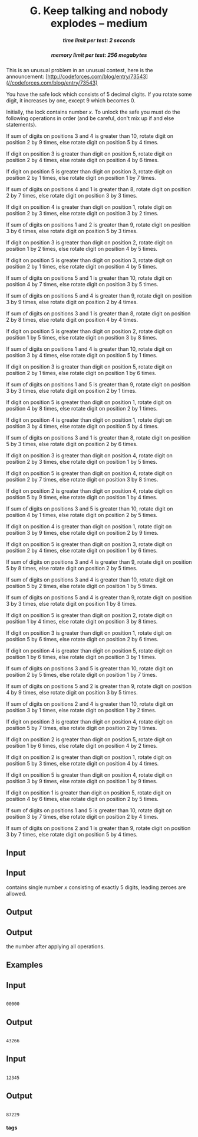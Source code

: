 <h1 style='text-align: center;'> G. Keep talking and nobody explodes – medium</h1>

<h5 style='text-align: center;'>time limit per test: 2 seconds</h5>
<h5 style='text-align: center;'>memory limit per test: 256 megabytes</h5>

This is an unusual problem in an unusual contest, here is the announcement: [http://codeforces.com/blog/entry/73543](//codeforces.com/blog/entry/73543)

You have the safe lock which consists of 5 decimal digits. If you rotate some digit, it increases by one, except 9 which becomes 0.

Initially, the lock contains number $x$. To unlock the safe you must do the following operations in order (and be careful, don't mix up if and else statements).

If sum of digits on positions 3 and 4 is greater than 10, rotate digit on position 2 by 9 times, else rotate digit on position 5 by 4 times.

If digit on position 3 is greater than digit on position 5, rotate digit on position 2 by 4 times, else rotate digit on position 4 by 6 times.

If digit on position 5 is greater than digit on position 3, rotate digit on position 2 by 1 times, else rotate digit on position 1 by 7 times.

If sum of digits on positions 4 and 1 is greater than 8, rotate digit on position 2 by 7 times, else rotate digit on position 3 by 3 times.

If digit on position 4 is greater than digit on position 1, rotate digit on position 2 by 3 times, else rotate digit on position 3 by 2 times.

If sum of digits on positions 1 and 2 is greater than 9, rotate digit on position 3 by 6 times, else rotate digit on position 5 by 3 times.

If digit on position 3 is greater than digit on position 2, rotate digit on position 1 by 2 times, else rotate digit on position 4 by 5 times.

If digit on position 5 is greater than digit on position 3, rotate digit on position 2 by 1 times, else rotate digit on position 4 by 5 times.

If sum of digits on positions 5 and 1 is greater than 10, rotate digit on position 4 by 7 times, else rotate digit on position 3 by 5 times.

If sum of digits on positions 5 and 4 is greater than 9, rotate digit on position 3 by 9 times, else rotate digit on position 2 by 4 times.

If sum of digits on positions 3 and 1 is greater than 8, rotate digit on position 2 by 8 times, else rotate digit on position 4 by 4 times.

If digit on position 5 is greater than digit on position 2, rotate digit on position 1 by 5 times, else rotate digit on position 3 by 8 times.

If sum of digits on positions 1 and 4 is greater than 10, rotate digit on position 3 by 4 times, else rotate digit on position 5 by 1 times.

If digit on position 3 is greater than digit on position 5, rotate digit on position 2 by 1 times, else rotate digit on position 1 by 6 times.

If sum of digits on positions 1 and 5 is greater than 9, rotate digit on position 3 by 3 times, else rotate digit on position 2 by 1 times.

If digit on position 5 is greater than digit on position 1, rotate digit on position 4 by 8 times, else rotate digit on position 2 by 1 times.

If digit on position 4 is greater than digit on position 1, rotate digit on position 3 by 4 times, else rotate digit on position 5 by 4 times.

If sum of digits on positions 3 and 1 is greater than 8, rotate digit on position 5 by 3 times, else rotate digit on position 2 by 6 times.

If digit on position 3 is greater than digit on position 4, rotate digit on position 2 by 3 times, else rotate digit on position 1 by 5 times.

If digit on position 5 is greater than digit on position 4, rotate digit on position 2 by 7 times, else rotate digit on position 3 by 8 times.

If digit on position 2 is greater than digit on position 4, rotate digit on position 5 by 9 times, else rotate digit on position 1 by 4 times.

If sum of digits on positions 3 and 5 is greater than 10, rotate digit on position 4 by 1 times, else rotate digit on position 2 by 5 times.

If digit on position 4 is greater than digit on position 1, rotate digit on position 3 by 9 times, else rotate digit on position 2 by 9 times.

If digit on position 5 is greater than digit on position 3, rotate digit on position 2 by 4 times, else rotate digit on position 1 by 6 times.

If sum of digits on positions 3 and 4 is greater than 9, rotate digit on position 5 by 8 times, else rotate digit on position 2 by 5 times.

If sum of digits on positions 3 and 4 is greater than 10, rotate digit on position 5 by 2 times, else rotate digit on position 1 by 5 times.

If sum of digits on positions 5 and 4 is greater than 9, rotate digit on position 3 by 3 times, else rotate digit on position 1 by 8 times.

If digit on position 5 is greater than digit on position 2, rotate digit on position 1 by 4 times, else rotate digit on position 3 by 8 times.

If digit on position 3 is greater than digit on position 1, rotate digit on position 5 by 6 times, else rotate digit on position 2 by 6 times.

If digit on position 4 is greater than digit on position 5, rotate digit on position 1 by 6 times, else rotate digit on position 3 by 1 times.

If sum of digits on positions 3 and 5 is greater than 10, rotate digit on position 2 by 5 times, else rotate digit on position 1 by 7 times.

If sum of digits on positions 5 and 2 is greater than 9, rotate digit on position 4 by 9 times, else rotate digit on position 3 by 5 times.

If sum of digits on positions 2 and 4 is greater than 10, rotate digit on position 3 by 1 times, else rotate digit on position 1 by 2 times.

If digit on position 3 is greater than digit on position 4, rotate digit on position 5 by 7 times, else rotate digit on position 2 by 1 times.

If digit on position 2 is greater than digit on position 5, rotate digit on position 1 by 6 times, else rotate digit on position 4 by 2 times.

If digit on position 2 is greater than digit on position 1, rotate digit on position 5 by 3 times, else rotate digit on position 4 by 4 times.

If digit on position 5 is greater than digit on position 4, rotate digit on position 3 by 9 times, else rotate digit on position 1 by 9 times.

If digit on position 1 is greater than digit on position 5, rotate digit on position 4 by 6 times, else rotate digit on position 2 by 5 times.

If sum of digits on positions 1 and 5 is greater than 10, rotate digit on position 3 by 7 times, else rotate digit on position 2 by 4 times.

If sum of digits on positions 2 and 1 is greater than 9, rotate digit on position 3 by 7 times, else rotate digit on position 5 by 4 times.

## Input

## Input

 contains single number $x$ consisting of exactly 5 digits, leading zeroes are allowed.

## Output

## Output

 the number after applying all operations.

## Examples

## Input


```

00000

```
## Output


```

43266

```
## Input


```

12345

```
## Output


```

87229

```


#### tags 

